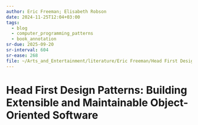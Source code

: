 ```yaml
---
author: Eric Freeman; Elisabeth Robson
date: 2024-11-25T12:04+03:00
tags:
  - blog
  - computer_programming_patterns
  - book_annotation
sr-due: 2025-09-20
sr-interval: 604
sr-ease: 268
file: ~/Arts_and_Entertainment/literature/Eric Freeman/Head First Design Patterns_ Building Extensible and Maintainable Object-Oriented Software (2115)/Head First Design Patterns_ Building Exten - Eric Freeman.pdf
---
```


# Head First Design Patterns: Building Extensible and Maintainable Object-Oriented Software
